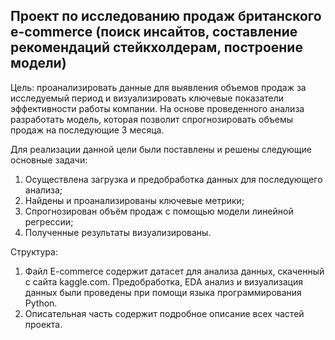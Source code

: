## Проект по исследованию продаж британского e-commerce (поиск инсайтов, составление рекомендаций стейкхолдерам, построение модели)

Цель: проанализировать данные для выявления объемов продаж за исследуемый период и визуализировать ключевые показатели эффективности работы компании. 
На основе проведенного анализа разработать модель, которая позволит спрогнозировать объемы продаж на последующие 3 месяца.


Для реализации данной цели были поставлены и решены следующие основные задачи:
1. Осуществлена загрузка и предобработка данных для последующего анализа;
2. Найдены и проанализированы ключевые метрики;
3. Спрогнозирован объём продаж с помощью модели линейной регрессии;
4. Полученные результаты визуализированы.

Структура:
1. Файл E-commerce содержит датасет для анализа данных, скаченный с сайта kaggle.com. Предобработка, EDA анализ и визуализация данных были проведены
при помощи языка программирования Python. 
2. Описательная часть содержит подробное описание всех частей проекта. 
